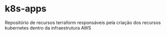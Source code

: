 # k8s-apps

Repositório de recursos terraform responsáveis pela criação dos recursos kubernetes dentro da infraestrutura AWS